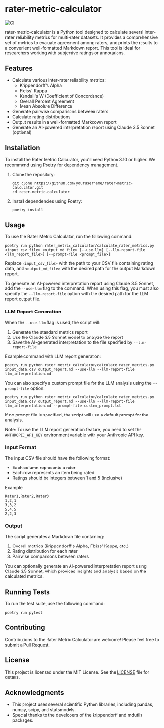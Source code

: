 # rater-metric-calculator
[![CI](https://github.com/jrrobison1/rater-metric-calculator/actions/workflows/ci.yml/badge.svg)](https://github.com/jrrobison1/rater-metric-calculator/actions/workflows/ci.yml) 

rater-metric-calculator is a Python tool designed to calculate several inter-rater reliability metrics for multi-rater datasets. It provides a comprehensive set of metrics to evaluate agreement among raters, and prints the results to a convenient well-formatted Markdown report. This tool is ideal for researchers working with subjective ratings or annotations.

## Features

- Calculate various inter-rater reliability metrics:
  - Krippendorff's Alpha
  - Fleiss' Kappa
  - Kendall's W (Coefficient of Concordance)
  - Overall Percent Agreement
  - Mean Absolute Difference
- Generate pairwise comparisons between raters
- Calculate rating distributions
- Output results in a well-formatted Markdown report
- Generate an AI-powered interpretation report using Claude 3.5 Sonnet (optional)

## Installation

To install the Rater Metric Calculator, you'll need Python 3.10 or higher. We recommend using [Poetry](https://python-poetry.org/) for dependency management.

1. Clone the repository:
   ```
   git clone https://github.com/yourusername/rater-metric-calculator.git
   cd rater-metric-calculator
   ```

2. Install dependencies using Poetry:
   ```
   poetry install
   ```

## Usage

To use the Rater Metric Calculator, run the following command:

```
poetry run python rater_metric_calculator/calculate_rater_metrics.py <input_csv_file> <output_md_file> [--use-llm] [--llm-report-file <llm_report_file>] [--prompt-file <prompt_file>]
```

Replace `<input_csv_file>` with the path to your CSV file containing rating data, and `<output_md_file>` with the desired path for the output Markdown report.

To generate an AI-powered interpretation report using Claude 3.5 Sonnet, add the `--use-llm` flag to the command. When using this flag, you must also specify the `--llm-report-file` option with the desired path for the LLM report output file.

### LLM Report Generation

When the `--use-llm` flag is used, the script will:
1. Generate the standard metrics report
2. Use the Claude 3.5 Sonnet model to analyze the report
3. Save the AI-generated interpretation to the file specified by `--llm-report-file`

Example command with LLM report generation:
```
poetry run python rater_metric_calculator/calculate_rater_metrics.py input_data.csv output_report.md --use-llm --llm-report-file llm_interpretation.md
```

You can also specify a custom prompt file for the LLM analysis using the `--prompt-file` option:
```
poetry run python rater_metric_calculator/calculate_rater_metrics.py input_data.csv output_report.md --use-llm --llm-report-file llm_interpretation.md --prompt-file custom_prompt.txt
```

If no prompt file is specified, the script will use a default prompt for the analysis.

Note: To use the LLM report generation feature, you need to set the `ANTHROPIC_API_KEY` environment variable with your Anthropic API key.

### Input Format

The input CSV file should have the following format:
- Each column represents a rater
- Each row represents an item being rated
- Ratings should be integers between 1 and 5 (inclusive)

Example:
```
Rater1,Rater2,Rater3
1,2,1
3,3,2
5,4,5
2,2,3
```

### Output

The script generates a Markdown file containing:
1. Overall metrics (Krippendorff's Alpha, Fleiss' Kappa, etc.)
2. Rating distribution for each rater
3. Pairwise comparisons between raters

You can optionally generate an AI-powered interpretation report using Claude 3.5 Sonnet, which provides insights and analysis based on the calculated metrics.

## Running Tests

To run the test suite, use the following command:

```
poetry run pytest
```

## Contributing

Contributions to the Rater Metric Calculator are welcome! Please feel free to submit a Pull Request.

## License

This project is licensed under the MIT License. See the [LICENSE](LICENSE) file for details.

## Acknowledgments

- This project uses several scientific Python libraries, including pandas, numpy, scipy, and statsmodels.
- Special thanks to the developers of the krippendorff and mdutils packages.